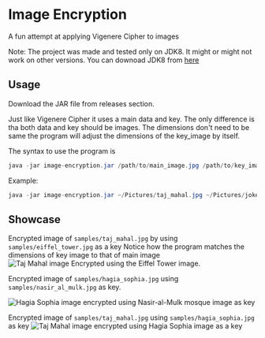 # Image Encryption
A fun attempt at applying Vigenere Cipher to images

Note: The project was made and tested only on JDK8. It might or might not work on other versions.
You can downoad JDK8 from [here](https://www.openlogic.com/openjdk-downloads?field_java_parent_version_target_id=416&field_operating_system_target_id=All&field_architecture_target_id=391&field_java_package_target_id=396)

## Usage
Download the JAR file from releases section. 

Just like Vigenere Cipher it uses a main data and key. The only difference is tha both data and key should be images.
The dimensions don't need to be same the program will adjust the dimensions of the key_image by itself.

The syntax to use the program is 
```java
java -jar image-encryption.jar /path/to/main_image.jpg /path/to/key_image.jpg -O /path/to/outputImage.jpg
```
Example:
```java
java -jar image-encryption.jar ~/Pictures/taj_mahal.jpg ~/Pictures/joker.jpg -O ~/Pictures/generated_image.png
```

## Showcase
Encrypted image of `samples/taj_mahal.jpg` by using `samples/eiffel_tower.jpg` as a key
Notice how the program matches the dimensions of key image to that of main image
![Taj Mahal image Encrypted using the Eiffel Tower image. ](samples/new_wonder.png)

Encrypted image of `samples/hagia_sophia.jpg` using `samples/nasir_al_mulk.jpg` as key.

![Hagia Sophia image encrypted using Nasir-al-Mulk mosque image as key](samples/turko_persian.png)

Encrypted image of `samples/taj_mahal.jpg` using `samples/hagia_sophia.jpg` as key
![Taj Mahal image encrypted using Hagia Sophia image as a key](samples/indo_turkic_arch.png)
